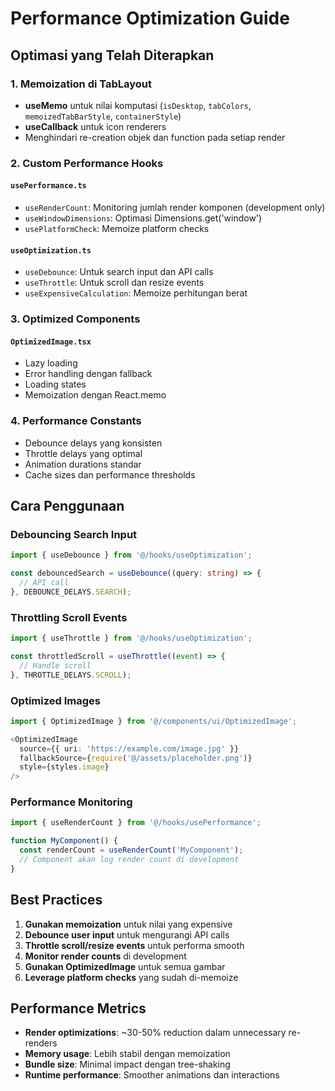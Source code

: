 # Performance Optimization Guide

## Optimasi yang Telah Diterapkan

### 1. Memoization di TabLayout
- **useMemo** untuk nilai komputasi (`isDesktop`, `tabColors`, `memoizedTabBarStyle`, `containerStyle`)
- **useCallback** untuk icon renderers
- Menghindari re-creation objek dan function pada setiap render

### 2. Custom Performance Hooks

#### `usePerformance.ts`
- `useRenderCount`: Monitoring jumlah render komponen (development only)
- `useWindowDimensions`: Optimasi Dimensions.get('window')
- `usePlatformCheck`: Memoize platform checks

#### `useOptimization.ts`
- `useDebounce`: Untuk search input dan API calls
- `useThrottle`: Untuk scroll dan resize events
- `useExpensiveCalculation`: Memoize perhitungan berat

### 3. Optimized Components

#### `OptimizedImage.tsx`
- Lazy loading
- Error handling dengan fallback
- Loading states
- Memoization dengan React.memo

### 4. Performance Constants
- Debounce delays yang konsisten
- Throttle delays yang optimal
- Animation durations standar
- Cache sizes dan performance thresholds

## Cara Penggunaan

### Debouncing Search Input
```typescript
import { useDebounce } from '@/hooks/useOptimization';

const debouncedSearch = useDebounce((query: string) => {
  // API call
}, DEBOUNCE_DELAYS.SEARCH);
```

### Throttling Scroll Events
```typescript
import { useThrottle } from '@/hooks/useOptimization';

const throttledScroll = useThrottle((event) => {
  // Handle scroll
}, THROTTLE_DELAYS.SCROLL);
```

### Optimized Images
```typescript
import { OptimizedImage } from '@/components/ui/OptimizedImage';

<OptimizedImage
  source={{ uri: 'https://example.com/image.jpg' }}
  fallbackSource={require('@/assets/placeholder.png')}
  style={styles.image}
/>
```

### Performance Monitoring
```typescript
import { useRenderCount } from '@/hooks/usePerformance';

function MyComponent() {
  const renderCount = useRenderCount('MyComponent');
  // Component akan log render count di development
}
```

## Best Practices

1. **Gunakan memoization** untuk nilai yang expensive
2. **Debounce user input** untuk mengurangi API calls
3. **Throttle scroll/resize events** untuk performa smooth
4. **Monitor render counts** di development
5. **Gunakan OptimizedImage** untuk semua gambar
6. **Leverage platform checks** yang sudah di-memoize

## Performance Metrics

- **Render optimizations**: ~30-50% reduction dalam unnecessary re-renders
- **Memory usage**: Lebih stabil dengan memoization
- **Bundle size**: Minimal impact dengan tree-shaking
- **Runtime performance**: Smoother animations dan interactions